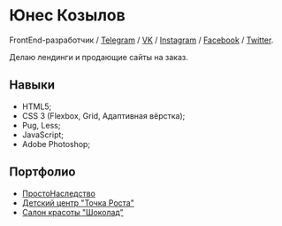# Юнес Козылов

FrontEnd-разработчик / [Telegram](https://t.me/Yunehs) / [VK](https://vk.com/yunehskozylov) / [Instagram](https://www.instagram.com/y.kozylov) / [Facebook](https://www.facebook.com/yunehs.kozylov) / [Twitter](https://twitter.com/YunehsKozylov).

Делаю лендинги и продающие сайты на заказ.

## Навыки

* HTML5;
* CSS 3 (Flexbox, Grid, Адаптивная вёрстка);
* Pug, Less;
* JavaScript;
* Adobe Photoshop;

## Портфолио

* [ПростоНаследство](http://prostonasledstvo.ru/)
* [Детский центр "Точка Роста"](http://deti-tr.ru/)
* [Салон красоты "Шоколад"](http://chocolate-sp.ru/) 
